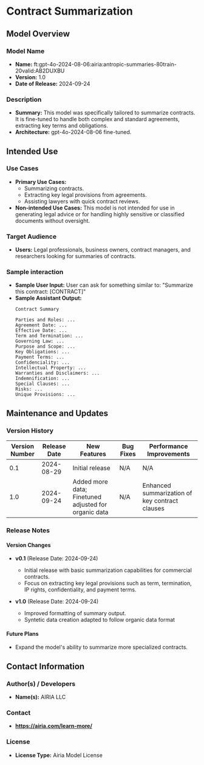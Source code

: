# Contract Summarization

## Model Overview

### Model Name
- **Name:**  ft:gpt-4o-2024-08-06:airia:antropic-summaries-80train-20valid:AB2DUXBU
- **Version:** 1.0
- **Date of Release:** 2024-09-24

### Description
- **Summary:** This model was specifically tailored to summarize contracts. It is fine-tuned to handle both complex and standard agreements, extracting key terms and obligations.
- **Architecture:**  gpt-4o-2024-08-06 fine-tuned.

## Intended Use

### Use Cases
- **Primary Use Cases:**
  - Summarizing contracts.
  - Extracting key legal provisions from agreements.
  - Assisting lawyers with quick contract reviews.
- **Non-intended Use Cases:** This model is not intended for use in generating legal advice or for handling highly sensitive or classified documents without oversight.

### Target Audience
- **Users:** Legal professionals, business owners, contract managers, and researchers looking for summaries of contracts.

### Sample interaction
- **Sample User Input:** User can ask for something similar to: "Summarize this contract: [CONTRACT]"
- **Sample Assistant Output:**
    ```
    Contract Summary
    
    Parties and Roles: ...
    Agreement Date: ...
    Effective Date: ...
    Term and Termination: ...
    Governing Law: ...
    Purpose and Scope: ...
    Key Obligations: ...
    Payment Terms: ...
    Confidenciality: ...
    Intellectual Property: ...
    Warranties and Disclaimers: ...
    Indemnification: ...
    Special Clauses: ...
    Risks: ...
    Unique Provisions: ...
## Maintenance and Updates

### Version History
| Version Number | Release Date | New Features                  | Bug Fixes                   | Performance Improvements     |
|----------------|--------------|-------------------------------|-----------------------------|------------------------------|
| 0.1            | 2024-08-29  | Initial release               | N/A | N/A |
| 1.0            | 2024-09-24   | Added more data; Finetuned adjusted for organic data    | N/A      | Enhanced summarization of key contract clauses |


### Release Notes
#### Version Changes
- **v0.1** (Release Date: 2024-09-24)
  - Initial release with basic summarization capabilities for commercial contracts.
  - Focus on extracting key legal provisions such as term, termination, IP rights, confidentiality, and payment terms.

- **v1.0** (Release Date: 2024-09-24)
  - Improved formatting of summary output.
  - Syntetic data creation adapted to follow organic data format

#### Future Plans
  - Expand the model's ability to summarize more specialized contracts.

## Contact Information

### Author(s) / Developers
- **Name(s):** AIRIA LLC

### Contact
- **https://airia.com/learn-more/** 

### License
- **License Type:** Airia Model License
